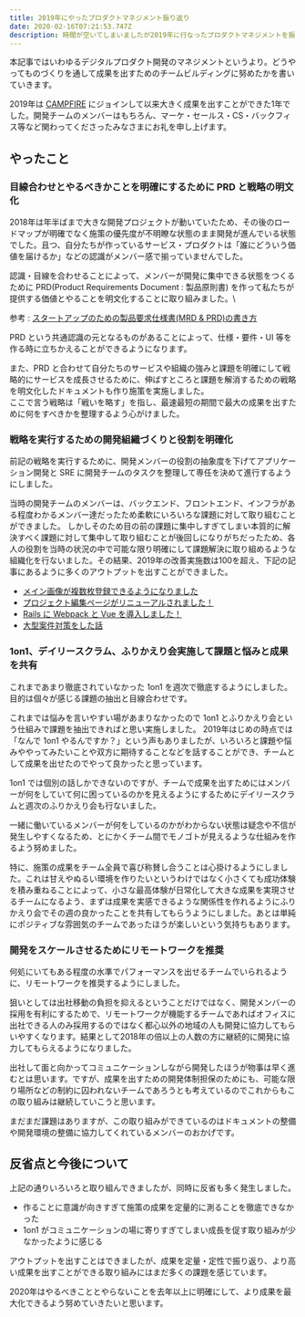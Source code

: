 ```yaml
---
title: 2019年にやったプロダクトマネジメント振り返り
date: 2020-02-16T07:21:53.747Z
description: 時間が空いてしまいましたが2019年に行なったプロダクトマネジメントを振り返ります。
---
```

本記事ではいわゆるデジタルプロダクト開発のマネジメントというより。どうやってものづくりを通して成果を出すためのチームビルディングに努めたかを書いていきます。

2019年は [CAMPFIRE](https://campfire.co.jp/) にジョインして以来大きく成果を出すことができた1年でした。開発チームのメンバーはもちろん、マーケ・セールス・CS・バックフィス等など関わってくださったみなさまにお礼を申し上げます。

## やったこと

### 目線合わせとやるべきかことを明確にするために PRD と戦略の明文化

2018年は年半ばまで大きな開発プロジェクトが動いていたため、その後のロードマップが明確でなく施策の優先度が不明瞭な状態のまま開発が進んでいる状態でした。且つ、自分たちが作っているサービス・プロダクトは「誰にどういう価値を届けるか」などの認識がメンバー感で揃っていませんでした。

認識・目線を合わせることによって、メンバーが開発に集中できる状態をつくるために PRD(Product Requirements Document : 製品原則書) を作って私たちが提供する価値とやることを明文化することに取り組みました。\

参考 : 
[スタートアップのための製品要求仕様書(MRD & PRD)の書き方](https://medium.com/@hirokishimada_80077/%E3%82%B9%E3%82%BF%E3%83%BC%E3%83%88%E3%82%A2%E3%83%83%E3%83%97%E3%81%AE%E3%81%9F%E3%82%81%E3%81%AE%E8%A3%BD%E5%93%81%E8%A6%81%E6%B1%82%E4%BB%95%E6%A7%98%E6%9B%B8-mrd-prd-%E3%81%AE%E6%9B%B8%E3%81%8D%E6%96%B9-d5088d795ba5)

PRD という共通認識の元となるものがあることによって、仕様・要件・UI 等を作る時に立ちかえることができるようになります。

また、PRD と合わせて自分たちのサービスや組織の強みと課題を明確にして戦略的にサービスを成長させるために、伸ばすところと課題を解消するための戦略を明文化したドキュメントも作り施策を実施しました。\
ここで言う戦略は「戦いを略す」を指し、最速最短の期間で最大の成果を出すために何をすべきかを整理するよう心がけました。

### 戦略を実行するための開発組織づくりと役割を明確化

前記の戦略を実行するために、開発メンバーの役割の抽象度を下げてアプリケーション開発と SRE に開発チームのタスクを整理して専任を決めて進行するようにしました。 

当時の開発チームのメンバーは、バックエンド、フロントエンド、インフラがある程度わかるメンバー達だったため柔軟にいろいろな課題に対して取り組むことができました。 しかしそのため目の前の課題に集中しすぎてしまい本質的に解決すべく課題に対して集中して取り組むことが後回しになりがちだったため、各人の役割を当時の状況の中で可能な限り明確にして課題解決に取り組めるような組織化を行ないました。その結果、2019年の改善実施数は100を超え、下記の記事にあるように多くのアウトプットを出すことができました。

* [メイン画像が複数枚登録できるようになりました](https://note.com/campfire_dev/n/nb3a7b32a2759)
* [プロジェクト編集ページがリニューアルされました！](https://note.com/campfire_dev/n/n0093398aaa90)
* [Rails に Webpack と Vue を導入しました！](https://note.com/campfire_dev/n/n1686059962b5)
* [大型案件対策をした話](https://note.com/campfire_dev/n/nf284e58d7fc7)

### 1on1、デイリースクラム、ふりかえり会実施して課題と悩みと成果を共有

これまであまり徹底されていなかった 1on1 を週次で徹底するようにしました。\
目的は個々が感じる課題の抽出と目線合わせです。

これまでは悩みを言いやすい場があまりなかったので 1on1 とふりかえり会という仕組みで課題を抽出できればと思い実施しました。 2019年はじめの時点では「なんで 1on1 やるんですか？」という声もありましたが、いろいろと課題や悩みややってみたいことや双方に期待することなどを話することができ、チームとして成果を出せたのでやって良かったと思っています。

1on1 では個別の話しかできないのですが、チームで成果を出すためにはメンバーが何をしていて何に困っているのかを見えるようにするためにデイリースクラムと週次のふりかえり会も行ないました。

一緒に働いているメンバーが何をしているのかがわからない状態は疑念や不信が発生しやすくなるため、とにかくチーム間でモノゴトが見えるような仕組みを作るよう努めました。

特に、施策の成果をチーム全員で喜び称賛し合うことは心掛けるようにしました。これは甘えやぬるい環境を作りたいというわけではなく小さくても成功体験を積み重ねることによって、小さな最高体験が日常化して大きな成果を実現させるチームになるよう、まずは成果を実感できるような関係性を作れるようにふりかえり会でその週の良かったことを共有してもらうようにしました。あとは単純にポジティブな雰囲気のチームであったほうが楽しいという気持ちもあります。

### 開発をスケールさせるためにリモートワークを推奨

何処にいてもある程度の水準でパフォーマンスを出せるチームでいられるように、リモートワークを推奨するようにしました。

狙いとしては出社移動の負担を抑えるということだけではなく、開発メンバーの採用を有利にするためで、リモートワークが機能するチームであればオフィスに出社できる人のみ採用するのではなく都心以外の地域の人も開発に協力してもらいやすくなります。結果として2018年の倍以上の人数の方に継続的に開発に協力してもらえるようになりました。

出社して面と向かってコミュニケーションしながら開発したほうが物事は早く進むとは思います。ですが、成果を出すための開発体制担保のためにも、可能な限り場所などの制約に囚われないチームであろうとも考えているのでこれからもこの取り組みは継続していこうと思います。

まだまだ課題はありますが、この取り組みができているのはドキュメントの整備や開発環境の整備に協力してくれているメンバーのおかげです。

## 反省点と今後について

上記の通りいろいろと取り組んできましたが、同時に反省も多く発生しました。

* 作ることに意識が向きすぎて施策の成果を定量的に測ることを徹底できなかった
* 1on1 がコミュニケーションの場に寄りすぎてしまい成長を促す取り組みが少なかったように感じる
 
アウトプットを出すことはできましたが、成果を定量・定性で振り返り、より高い成果を出すことができる取り組みにはまだ多くの課題を感じています。

2020年はやるべきこととやらないことを去年以上に明確にして、より成果を最大化できるよう努めていきたいと思います。
